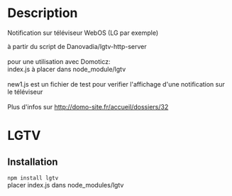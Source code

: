 # Description
Notification sur téléviseur WebOS (LG par exemple)

à partir  du script de  Danovadia/lgtv-http-server <br><br>
pour une utilisation avec Domoticz:<br>
index.js à placer dans node_module/lgtv<br><br>
new1.js est un fichier de test pour verifier l'affichage d'une notification sur le téléviseur<br><br>
Plus d'infos sur http://domo-site.fr/accueil/dossiers/32
# LGTV

## Installation

`npm install lgtv` <br>
placer index.js dans node_modules/lgtv



